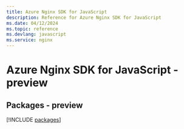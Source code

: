 ```yaml
---
title: Azure Nginx SDK for JavaScript
description: Reference for Azure Nginx SDK for JavaScript
ms.date: 04/12/2024
ms.topic: reference
ms.devlang: javascript
ms.service: nginx
---
```

# Azure Nginx SDK for JavaScript - preview
## Packages - preview
[!INCLUDE [packages](nginx-index.md)]